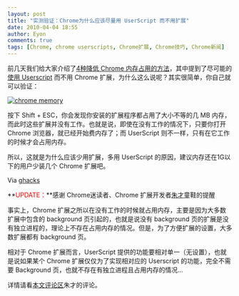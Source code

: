 ```yaml
---
layout: post
title: "实测验证：Chrome为什么应该尽量用 UserScript 而不用扩展"
date: 2010-04-04 18:55
author: Eyon
comments: true
tags: [Chrome, chrome userscripts, Chrome扩展, Chrome技巧, Chrome新闻]
---
```

前几天我们给大家介绍了[4种降低 Chrome 内存占用的方法](http://www.chromi.org/archives/3988)，其中提到了尽可能的[使用 Userscript](http://www.chromi.org/archives/2806) 而不用 Chrome 扩展，为什么这么说呢？其实很简单，你自己就可以验证：

<a href="http://img.chromi.org/2010/04/chrome-memory.png">![](http://img.chromi.org/2010/04/chrome-memory.png "chrome memory")</a>

按下 Shift + ESC，你会发现你安装的扩展程序都占用了大小不等的几 MB 内存，而此时这些扩展并没有工作。也就是说，即使在没有工作的情况下，只要你打开 Chrome 浏览器，就已经开始费内存了；而 UserScript 则不一样，只有在它工作的时候才会占用内存。

所以，这就是为什么应该少用扩展，多用 UserScript 的原因，建议内存还在1G以下的用户少装几个 Chrome 扩展吧。

Via [ghacks](http://www.ghacks.net/2010/04/04/why-you-should-use-userscripts-and-not-extensions-when-possible/)

**<span style="color: #ff0000;">UPDATE：</span>**感谢 Chrome迷读者、Chrome 扩展开发者[朱才](http://www.chromi.org/?s=%E6%9C%B1%E6%89%8D)童鞋的提醒

事实上，Chrome 扩展之所以在没有工作的时候就占用内存，主要是因为大多数扩展中包含的 background 页引起的，也就是说没有 background 页的扩展是没有独立进程的，理论上不存在占用内存的情况。但是，为了方便扩展的设置，大多数扩展都有 background 页。

相对于 Chrome 扩展而言，UserScript 提供的功能要相对单一（无设置），也就是说如果某个 Chrome 扩展仅仅为了实现相对应的 Userscript 的功能，完全不需要 Background 页，也就不存在有独立进程且占用内存的情况...

详情请看[本文评论区](http://www.chromi.org/archives/4047#comments)朱才的评论。
